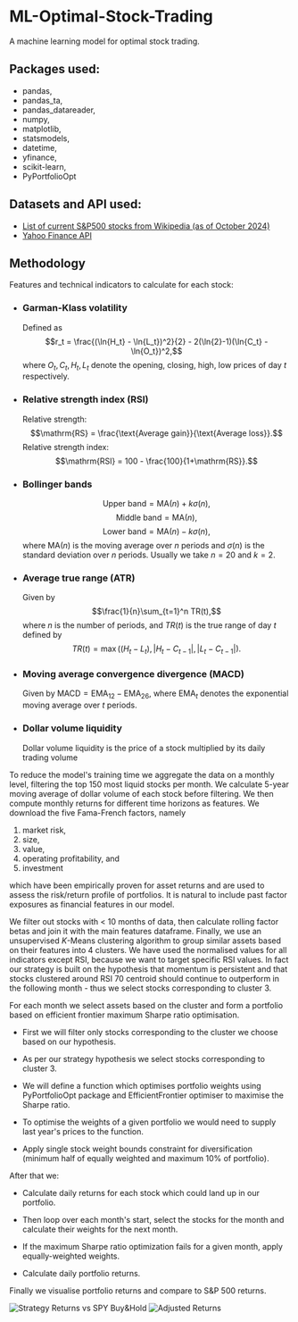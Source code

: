 # ML-Optimal-Stock-Trading
A machine learning model for optimal stock trading.

## Packages used:

- pandas,
- pandas_ta,
- pandas_datareader,
- numpy,
- matplotlib,
- statsmodels,
- datetime,
- yfinance,
- scikit-learn,
- PyPortfolioOpt

## Datasets and API used:
- [List of current S&P500 stocks from Wikipedia (as of October 2024)](https://en.wikipedia.org/wiki/List_of_S%26P_500_companies#S&P_500_component_stocks)
- [Yahoo Finance API](https://pypi.org/project/yfinance/)

## Methodology 

Features and technical indicators to calculate for each stock:
- ### Garman-Klass volatility

  Defined as $$r_t = \frac{(\ln{H_t} - \ln{L_t})^2}{2} - 2(\ln{2}-1)(\ln{C_t} - \ln{O_t})^2,$$
  where $O_t, C_t, H_t, L_t$ denote the opening, closing, high, low prices of day $t$ respectively.
- ### Relative strength index (RSI)

  Relative strength: $$\mathrm{RS} = \frac{\text{Average gain}}{\text{Average loss}}.$$
  Relative strength index: $$\mathrm{RSI} = 100 - \frac{100}{1+\mathrm{RS}}.$$ 
- ### Bollinger bands

  $$\text{Upper band} = \mathrm{MA}(n) + k\sigma(n),$$
  $$\text{Middle band} = \mathrm{MA}(n),$$
  $$\text{Lower band} = \mathrm{MA}(n) - k\sigma(n),$$
  where $\mathrm{MA}(n)$ is the moving average over $n$ periods and $\sigma(n)$ is the standard deviation over $n$ periods. Usually we take $n=20$ and $k=2$.
- ### Average true range (ATR)

  Given by $$\frac{1}{n}\sum_{t=1}^n TR(t),$$ where $n$ is the number of periods, and $TR(t)$ is the true range of day $t$ defined by $$TR(t)=\max((H_t-L_t), |H_t - C_{t-1}|, |L_t - C_{t-1}|).$$
- ### Moving average convergence divergence (MACD)

  Given by $\mathrm{MACD} = \mathrm{EMA}_{12} - \mathrm{EMA}_{26},$ where $\mathrm{EMA}_t$ denotes the exponential moving average over $t$ periods.
- ### Dollar volume liquidity

  Dollar volume liquidity is the price of a stock multiplied by its daily trading volume

To reduce the model's training time we aggregate the data on a monthly level, filtering the top 150 most liquid stocks per month. We calculate 5-year moving average of dollar volume of each stock before filtering. We then compute monthly returns for different time horizons as features. We download the five Fama-French factors, namely
1. market risk,
2. size,
3. value,
4. operating profitability, and
5. investment

which have been empirically proven for asset returns and are used to assess the risk/return profile of portfolios. It is natural to include past factor exposures as financial features in our model.

We filter out stocks with < 10 months of data, then calculate rolling factor betas and join it with the main features dataframe. Finally, we use an unsupervised $K$-Means clustering algorithm to group similar assets based on their features into 4 clusters. 
We have used the normalised values for all indicators except RSI, because we want to target specific RSI values. In fact our strategy is built on the hypothesis that momentum is persistent and that stocks clustered around RSI 70 centroid should continue to outperform in the following month - thus we select stocks corresponding to cluster 3.

For each month we select assets based on the cluster and form a portfolio based on efficient frontier maximum Sharpe ratio optimisation.

* First we will filter only stocks corresponding to the cluster we choose based on our hypothesis.

* As per our strategy hypothesis we select stocks corresponding to cluster 3.

* We will define a function which optimises portfolio weights using PyPortfolioOpt package and EfficientFrontier optimiser to maximise the Sharpe ratio.

* To optimise the weights of a given portfolio we would need to supply last year's prices to the function.

* Apply single stock weight bounds constraint for diversification (minimum half of equally weighted and maximum 10% of portfolio).

After that we:

* Calculate daily returns for each stock which could land up in our portfolio.

* Then loop over each month's start, select the stocks for the month and calculate their weights for the next month.

* If the maximum Sharpe ratio optimization fails for a given month, apply equally-weighted weights.

* Calculate daily portfolio returns.

Finally we visualise portfolio returns and compare to S&P 500 returns.

![Strategy Returns vs SPY Buy&Hold](https://github.com/user-attachments/assets/144cada6-1acb-471b-942f-e52d349bed29)
![Adjusted Returns](https://github.com/user-attachments/assets/efb554eb-7ccc-4e40-b70e-4106e805ece1)

